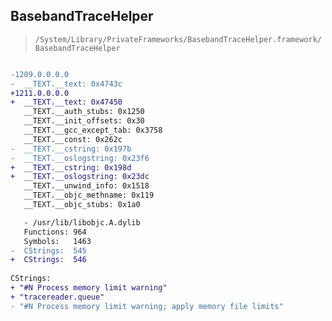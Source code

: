 ## BasebandTraceHelper

> `/System/Library/PrivateFrameworks/BasebandTraceHelper.framework/BasebandTraceHelper`

```diff

-1209.0.0.0.0
-  __TEXT.__text: 0x4743c
+1211.0.0.0.0
+  __TEXT.__text: 0x47450
   __TEXT.__auth_stubs: 0x1250
   __TEXT.__init_offsets: 0x30
   __TEXT.__gcc_except_tab: 0x3758
   __TEXT.__const: 0x262c
-  __TEXT.__cstring: 0x197b
-  __TEXT.__oslogstring: 0x23f6
+  __TEXT.__cstring: 0x198d
+  __TEXT.__oslogstring: 0x23dc
   __TEXT.__unwind_info: 0x1518
   __TEXT.__objc_methname: 0x119
   __TEXT.__objc_stubs: 0x1a0

   - /usr/lib/libobjc.A.dylib
   Functions: 964
   Symbols:   1463
-  CStrings:  545
+  CStrings:  546
 
CStrings:
+ "#N Process memory limit warning"
+ "tracereader.queue"
- "#N Process memory limit warning; apply memory file limits"

```

